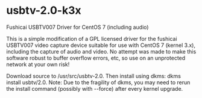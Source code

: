 # usbtv-2.0-k3x
Fushicai USBTV007 Driver for CentOS 7 (including audio)

This is a simple modification of a GPL licensed driver for the fushicai USBTV007 video capture device suitable for use with CentOS 7 (kernel 3.x), including the capture of audio and video. No attempt was made to make this software robust to buffer overflow errors, etc, so use on an unprotected network at your own risk!

Download source to /usr/src/usbtv-2.0. Then install using dkms: dkms install usbtv/2.0. Note: Due to the fragility of dkms, you may need to rerun the install command (possibly with --force) after every kernel upgrade.
